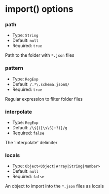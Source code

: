 # import() options

### path

- Type: `String`
- Default: `null`
- Required: `true`

Path to the folder with `*.json` files

### pattern

- Type: `RegExp`
- Default: `/.*\.schema.json$/`
- Required: `true`

Regular expression to filter folder files

### interpolate

- Type: `RegExp`
- Default: `/\${([\s\S]+?)}/g`
- Required: `false`

The 'interpolate' delimiter

### locals

- Type: `Object<Object|Array|String|Number>`
- Default: `null`
- Required: `false`

An object to import into the `*.json` files as locals
